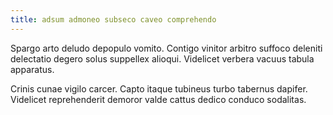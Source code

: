 ```yaml
---
title: adsum admoneo subseco caveo comprehendo
---
```


Spargo arto deludo depopulo vomito. Contigo vinitor arbitro suffoco deleniti delectatio degero solus suppellex alioqui. Videlicet verbera vacuus tabula apparatus.

Crinis cunae vigilo carcer. Capto itaque tubineus turbo tabernus dapifer. Videlicet reprehenderit demoror valde cattus dedico conduco sodalitas.